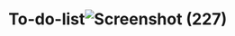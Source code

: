 # To-do-list![Screenshot (227)](https://user-images.githubusercontent.com/62109837/175942401-1696ccdd-5d3a-4002-a7d7-4d006e5b69ac.png)
